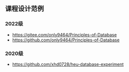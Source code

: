 ## 课程设计范例
### 2022级
- https://gitee.com/only9464/Principles-of-Database
- https://github.com/only9464/Principles-of-Database
### 2020级
- https://github.com/xhd0728/heu-database-experiment
